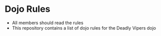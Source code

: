 Dojo Rules
==========
* All members should read the rules
* This repository contains a list of dojo rules for the Deadly Vipers dojo

